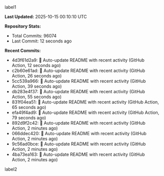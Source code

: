 
label1 
<!-- ACTIVITY_START -->
**Last Updated:** 2025-10-15 00:10:10 UTC

**Repository Stats:**
- Total Commits: 96074
- Last Commit: 12 seconds ago

**Recent Commits:**
- 4d3f61d2a9: 🤖 Auto-update README with recent activity (GitHub Action, 12 seconds ago)
- c2b60e61ad: 🤖 Auto-update README with recent activity (GitHub Action, 26 seconds ago)
- 5cc539a966: 🤖 Auto-update README with recent activity (GitHub Action, 39 seconds ago)
- db283e4f37: 🤖 Auto-update README with recent activity (GitHub Action, 55 seconds ago)
- 831f04ea51: 🤖 Auto-update README with recent activity (GitHub Action, 65 seconds ago)
- efa49f4ad9: 🤖 Auto-update README with recent activity (GitHub Action, 79 seconds ago)
- 892d9f2c42: 🤖 Auto-update README with recent activity (GitHub Action, 2 minutes ago)
- 066ddec420: 🤖 Auto-update README with recent activity (GitHub Action, 2 minutes ago)
- 9c56ad0bce: 🤖 Auto-update README with recent activity (GitHub Action, 2 minutes ago)
- 4ba73ea163: 🤖 Auto-update README with recent activity (GitHub Action, 2 minutes ago)
<!-- ACTIVITY_END -->

label2

